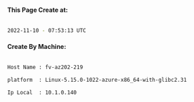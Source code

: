 
   
#### This Page Create at:

```bash

2022-11-10 - 07:53:13 UTC

```

#### Create By Machine:

```bash

Host Name : fv-az202-219

platform  : Linux-5.15.0-1022-azure-x86_64-with-glibc2.31

Ip Local  : 10.1.0.140

```

